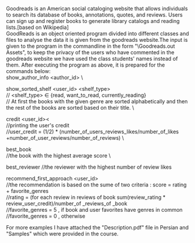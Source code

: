 Goodreads is an American social cataloging website that allows individuals to search its database of books, annotations, quotes, and reviews. 
Users can sign up and register books to generate library catalogs and reading lists.[based on Wikipedia] \
GoodReads is an object oriented program divided into different classes and files to analyse the data it is given from the goodreads website.The input is given to the
program in the commandline in the form "\Goodreads.out Assets", to keep the privacy of the users who have commented in the goodreads website we have used the class 
students' names instead of them.
After executing the program as above, it is prepared for the commands below: \
show_author_info <author_id> \

show_sorted_shelf <user_id> <shelf_type> <genre> \
// <shelf_type> ∈ {read, want_to_read, currently_reading} \
// At first the books with the given genre are sorted alphabetically and then the rest of the books are sorted based on their title. \

‫‪credit‬‬ ‫>‪<user_id>\
//printing the user's credit \
//user_credit = (1/2) * (number_of_users_reviews_likes/number_of_likes +number_of_user_reviews/number_of_reviews) \

‫‪best_book‬‬ \
//the book with the highest average score \

best_reviewer 
//the reviewer with the highest number of review likes 

recommend_first_approach <user_id> \
//the recommendation is based on the sume of two criteria : score = rating + favorite_genres \
//rating = (for each review in reviews of book sum(review_rating * review_user_credit)/number_of _reviews_of _book \
//favorite_genres = 5 , if book and user favorites have genres in common \
//favorite_genres = 0 , otherwise 

For more examples I have attached the "Description.pdf" file in Persian and "Samples" which were provided in the course. 
